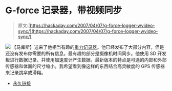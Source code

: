 # G-force 记录器，带视频同步

> 原文:[https://hackaday.com/2007/04/07/g-force-logger-wvideo-sync/](https://hackaday.com/2007/04/07/g-force-logger-wvideo-sync/)

![](../Images/7d7ddcde80466822a1a9d77d5417b165.png)
【马库斯】送来了他相当有趣的[重力记录器](http://web.telia.com/~u38401419/)。他已经发布了大部分内容，但是还没有发布你需要的所有信息。最有趣的部分是摄像机时间同步。他使用 SD 开发板进行数据记录，并使用加速度计产生数据。最新版本的特点是可选的内部和外部传感器和体面的尺寸缩小。我希望看到像这样的东西结合高灵敏度的 GPS 传感器来记录跳伞或滑翔。

*   [永久链接](http://web.telia.com/~u38401419/)